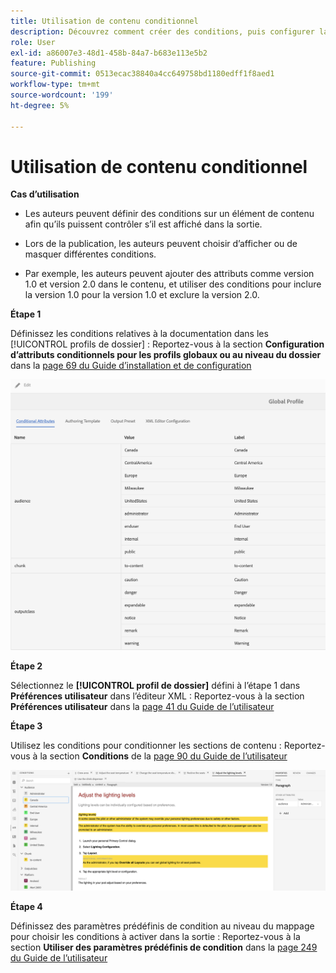 ```yaml
---
title: Utilisation de contenu conditionnel
description: Découvrez comment créer des conditions, puis configurer la génération de contenu conditionnel dans [!DNL AEM Guides]
role: User
exl-id: a86007e3-48d1-458b-84a7-b683e113e5b2
feature: Publishing
source-git-commit: 0513ecac38840a4cc649758bd1180edff1f8aed1
workflow-type: tm+mt
source-wordcount: '199'
ht-degree: 5%

---
```


# Utilisation de contenu conditionnel

**Cas d’utilisation**


* Les auteurs peuvent définir des conditions sur un élément de contenu afin qu’ils puissent contrôler s’il est affiché dans la sortie.

* Lors de la publication, les auteurs peuvent choisir d’afficher ou de masquer différentes conditions.

* Par exemple, les auteurs peuvent ajouter des attributs comme version 1.0 et version 2.0 dans le contenu, et utiliser des conditions pour inclure la version 1.0 pour la version 1.0 et exclure la version 2.0.

**Étape 1**

Définissez les conditions relatives à la documentation dans les [!UICONTROL profils de dossier] :
Reportez-vous à la section **Configuration d’attributs conditionnels pour les profils globaux ou au niveau du dossier** dans la [page 69 du Guide d’installation et de configuration](https://helpx.adobe.com/content/dam/help/en/xml-documentation-solution/4-2/Adobe-Experience-Manager-Guides_Installation-Configuration-Guide_EN.pdf)

![Configuration de conditions dans les profils de dossier](assets/conditions-in-profiles.png)

**Étape 2**

Sélectionnez le **[!UICONTROL profil de dossier]** défini à l’étape 1 dans **Préférences utilisateur** dans l’éditeur XML :
Reportez-vous à la section **Préférences utilisateur** dans la [page 41 du Guide de l’utilisateur](https://helpx.adobe.com/content/dam/help/en/xml-documentation-solution/4-2/Adobe-Experience-Manager-Guides_User-Guide_EN.pdf)


**Étape 3**

Utilisez les conditions pour conditionner les sections de contenu :
Reportez-vous à la section **Conditions** de la [page 90 du Guide de l’utilisateur](https://helpx.adobe.com/content/dam/help/en/xml-documentation-solution/4-2/Adobe-Experience-Manager-Guides_User-Guide_EN.pdf)

![Conditions d’utilisation dans l’éditeur web](assets/conditions-in-web-editor.png)

**Étape 4**

Définissez des paramètres prédéfinis de condition au niveau du mappage pour choisir les conditions à activer dans la sortie :
Reportez-vous à la section **Utiliser des paramètres prédéfinis de condition** dans la [page 249 du Guide de l’utilisateur](https://helpx.adobe.com/content/dam/help/en/xml-documentation-solution/4-2/Adobe-Experience-Manager-Guides_User-Guide_EN.pdf)
